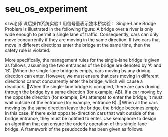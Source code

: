 # seu_os_experiment
szw老师 课后操作系统实验
1.用信号量表示独木桥实验：
  Single-Lane Bridge Problem is illustrated in the following figure: A bridge over a river is only wide enough to permit a single lane of traffic. Consequently, cars can only move concurrently if they are moving in the same direction. If two cars that move in different directions enter the bridge at the same time, then the safety rule is violated. 

More specifically, the management rules for the single-lane bridge is given as follows, assuming the two entrances of the bridge are denoted by ‘A’ and ‘B’. 
When the single-lane bridge is empty, cars moving by any driving direction can enter. However, we must ensure that cars moving in different directions cannot concurrently enter the bridge, which will cause a deadlock.
When the single-lane bridge is occupied, there are cars driving through the bridge by a same direction (for example, AB). If a car moving by the opposite direction (for example, BA) attempts to enter the bridge, it must wait outside of the entrance (for example, entrance B).
When all the cars moving by the same direction leave the bridge, the bridge becomes empty. In this case, if there exist opposite-direction cars that wait outside of the bridge entrance, they must be notified to enter.
Use semaphore to design an algorithm that can ensure the orderly operation of this single-lane bridge. A framework of the pseudocode has been given as follows.

